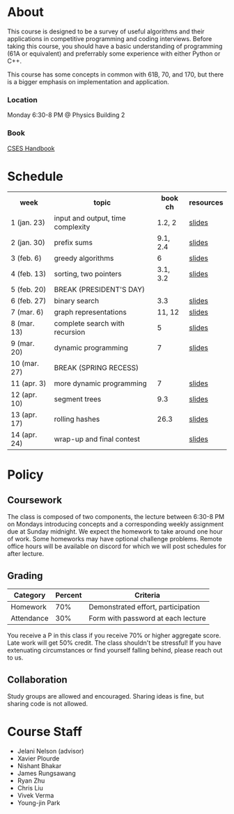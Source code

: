 # About

This course is designed to be a survey of useful algorithms and their applications in competitive programming and coding interviews. Before taking this course, you should have a basic understanding of programming (61A or equivalent) and preferrably some experience with either Python or C++.

This course has some concepts in common with 61B, 70, and 170, but there is a bigger emphasis on implementation and application.

### Location

Monday 6:30-8 PM @ Physics Building 2

### Book

[CSES Handbook](cses.fi/book.pdf)

# Schedule

<table>
<tr><th>week</th><th>topic</th><th>book ch</th><th>resources</th></tr>
<tr>
    <td>1 (jan. 23)</td>
    <td>input and output, time complexity</td>
    <td>1.2, 2</td>
    <td><a href="">slides</a></td>
</tr>
<tr>
    <td>2 (jan. 30)</td>
    <td>prefix sums</td>
    <td>9.1, 2.4</td>
    <td><a href="">slides</a></td>
</tr>
<tr>
    <td>3 (feb. 6)</td>
    <td>greedy algorithms</td>
    <td>6</td>
    <td><a href="">slides</a></td>
</tr>
<tr>
    <td>4 (feb. 13)</td>
    <td>sorting, two pointers</td>
    <td>3.1, 3.2</td>
    <td><a href="">slides</a></td>
</tr>
<tr class="break">
    <td>5 (feb. 20)</td>
    <td>BREAK (PRESIDENT'S DAY)</td>
    <td></td>
    <td></td>
</tr>
<tr>
    <td>6 (feb. 27)</td>
    <td>binary search</td>
    <td>3.3</td>
    <td><a href="">slides</a></td>
</tr>
<tr>
    <td>7 (mar. 6)</td>
    <td>graph representations</td>
    <td>11, 12</td>
    <td><a href="">slides</a></td>
</tr>
<tr>
    <td>8 (mar. 13)</td>
    <td>complete search with recursion</td>
    <td>5</td>
    <td><a href="">slides</a></td>
</tr>
<tr>
    <td>9 (mar. 20)</td>
    <td>dynamic programming</td>
    <td>7</td>
    <td><a href="">slides</a></td>
</tr>
<tr class="break">
    <td>10 (mar. 27)</td>
    <td>BREAK (SPRING RECESS)</td>
    <td></td>
    <td></td>
</tr>
<tr>
    <td>11 (apr. 3)</td>
    <td>more dynamic programming</td>
    <td>7</td>
    <td><a href="">slides</a></td>
</tr>
<tr>
    <td>12 (apr. 10)</td>
    <td>segment trees</td>
    <td>9.3</td>
    <td><a href="">slides</a></td>
</tr>
<tr>
    <td>13 (apr. 17)</td>
    <td>rolling hashes</td>
    <td>26.3</td>
    <td><a href="">slides</a></td>
</tr>
<tr>
    <td>14 (apr. 24)</td>
    <td>wrap-up and final contest</td>
    <td></td>
    <td><a href="">slides</a></td>
</tr>
</table>

# Policy

## Coursework

The class is composed of two components, the lecture between 6:30-8 PM on Mondays introducing concepts and a corresponding weekly assignment due at Sunday midnight. We expect the homework to take around one hour of work. Some homeworks may have optional challenge problems. Remote office hours will be available on discord for which we will post schedules for after lecture.

## Grading

| Category   | Percent | Criteria                           |
| ---------- | ------- | ---------------------------------- |
| Homework   | 70%     | Demonstrated effort, participation |
| Attendance | 30%     | Form with password at each lecture |

You receive a P in this class if you receive 70% or higher aggregate score. Late work will get 50% credit. The class shouldn't be stressful! If you have extenuating circumstances or find yourself falling behind, please reach out to us.

## Collaboration

Study groups are allowed and encouraged. Sharing ideas is fine, but sharing code is not allowed.

# Course Staff

- Jelani Nelson (advisor)
- Xavier Plourde
- Nishant Bhakar
- James Rungsawang
- Ryan Zhu
- Chris Liu
- Vivek Verma
- Young-jin Park
